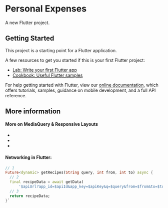 # Personal Expenses

A new Flutter project.

## Getting Started

This project is a starting point for a Flutter application.

A few resources to get you started if this is your first Flutter project:

- [Lab: Write your first Flutter app](https://flutter.dev/docs/get-started/codelab)
- [Cookbook: Useful Flutter samples](https://flutter.dev/docs/cookbook)

For help getting started with Flutter, view our
[online documentation](https://flutter.dev/docs), which offers tutorials,
samples, guidance on mobile development, and a full API reference.

## More information
#### More on MediaQuery & Responsive Layouts

- [Widgets > MediaQuery]: https://api.flutter.dev/flutter/widgets/MediaQuery-class.html
  [How to make flutter app responsive to screen size]: https://stackoverflow.com/questions/49704497/how-to-make-flutter-app-responsive-according-to-different-screen-size?rq=1

- [Widgets > LayoutBuilder]: https://api.flutter.dev/flutter/widgets/LayoutBuilder-class.html

- [Widgets > Cupertino]: https://flutter.dev/docs/development/ui/widgets/cupertino

#### Networking in Flutter:

```dart
// 1
Future<dynamic> getRecipes(String query, int from, int to) async {
  // 2
  final recipeData = await getData(
      '$apiUrl?app_id=$apiId&app_key=$apiKey&q=$query&from=$from&to=$to');
  // 3
  return recipeData;
}`
```